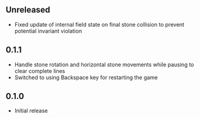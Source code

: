 Unreleased
----------
- Fixed update of internal field state on final stone collision to
  prevent potential invariant violation


0.1.1
-----
- Handle stone rotation and horizontal stone movements while pausing to
  clear complete lines
- Switched to using Backspace key for restarting the game


0.1.0
-----
- Initial release
